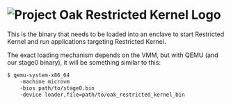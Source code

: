 <!-- Oak Logo Start -->
<!-- An HTML element is intentionally used since GitHub recommends this approach to handle different images in dark/light modes. Ref: https://docs.github.com/en/get-started/writing-on-github/getting-started-with-writing-and-formatting-on-github/basic-writing-and-formatting-syntax#specifying-the-theme-an-image-is-shown-to -->
<!-- markdownlint-disable-next-line MD033 -->
<h1><picture><source media="(prefers-color-scheme: dark)" srcset="/docs/oak-logo/svgs/oak-restricted-kernel-negative-colour.svg?sanitize=true"><source media="(prefers-color-scheme: light)" srcset="/docs/oak-logo/svgs/oak-restricted-kernel.svg?sanitize=true"><img alt="Project Oak Restricted Kernel Logo" src="/docs/oak-logo/svgs/oak-restricted-kernel.svg?sanitize=true"></picture></h1>
<!-- Oak Logo End -->

This is the binary that needs to be loaded into an enclave to start Restricted
Kernel and run applications targeting Restricted Kernel.

The exact loading mechanism depends on the VMM, but with QEMU (and our stage0
binary), it will be something similar to this:

```bash
$ qemu-system-x86_64
    -machine microvm
    -bios path/to/stage0.bin
    -device loader,file=path/to/oak_restricted_kernel_bin
```
